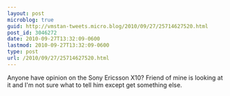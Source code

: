 ```yaml
---
layout: post
microblog: true
guid: http://vmstan-tweets.micro.blog/2010/09/27/25714627520.html
post_id: 3046272
date: 2010-09-27T13:32:09-0600
lastmod: 2010-09-27T13:32:09-0600
type: post
url: /2010/09/27/25714627520.html
---
```

Anyone have opinion on the Sony Ericsson X10? Friend of mine is looking at it and I'm not sure what to tell him except get something else.
